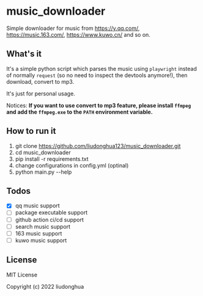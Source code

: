# music_downloader

Simple downloader for music from <https://y.qq.com/>, <https://music.163.com/>, <https://www.kuwo.cn/> and so on.

## What's it

It's a simple python script which parses the music using `playwright` instead of normally `request` (so no need to inspect the devtools anymore!), then download, convert to mp3.

It's just for personal usage.

Notices: **If you want to use convert to mp3 feature, please install `ffmpeg` and add the `ffmpeg.exe` to the `PATH` environment variable.**

## How to run it

1. git clone <https://github.com/liudonghua123/music_downloader.git>
2. cd music_downloader
3. pip install -r requirements.txt
4. change configurations in config.yml (optinal)
5. python main.py --help

## Todos

- [x] qq music support
- [ ] package executable support
- [ ] github action ci/cd support
- [ ] search music support
- [ ] 163 music support
- [ ] kuwo music support

## License

MIT License

Copyright (c) 2022 liudonghua
